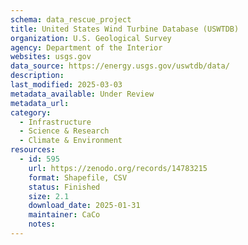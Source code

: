 ```yaml
---
schema: data_rescue_project 
title: United States Wind Turbine Database (USWTDB)
organization: U.S. Geological Survey
agency: Department of the Interior
websites: usgs.gov
data_source: https://energy.usgs.gov/uswtdb/data/
description: 
last_modified: 2025-03-03
metadata_available: Under Review
metadata_url: 
category:
  - Infrastructure 
  - Science & Research 
  - Climate & Environment 
resources:
  - id: 595
    url: https://zenodo.org/records/14783215
    format: Shapefile, CSV
    status: Finished
    size: 2.1
    download_date: 2025-01-31
    maintainer: CaCo
    notes: 
---
```


